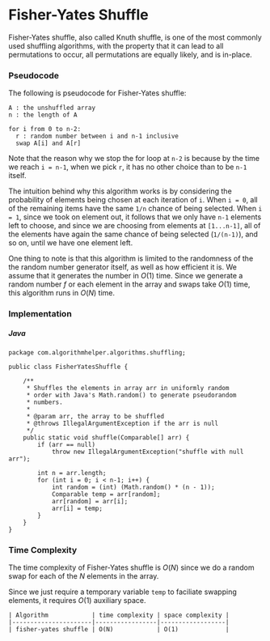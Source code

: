 # Fisher-Yates Shuffle

Fisher-Yates shuffle, also called Knuth shuffle, is one of the most commonly used shuffling 
algorithms, with the property that it can lead to all permutations to occur, all permutations are 
equally likely, and is in-place.

### Pseudocode

The following is pseudocode for Fisher-Yates shuffle:

```
A : the unshuffled array
n : the length of A

for i from 0 to n-2:
  r : random number between i and n-1 inclusive
  swap A[i] and A[r]
```

Note that the reason why we stop the for loop at `n-2` is because by the time we reach `i = n-1`, 
when we pick `r`, it has no other choice than to be `n-1` itself.

The intuition behind why this algorithm works is by considering the probability of elements being 
chosen at each iteration of `i`. When `i = 0`, all of the remaining items have the same `1/n` chance 
of being selected. When `i = 1`, since we took on element out, it follows that we only have `n-1` 
elements left to choose, and since we are choosing from elements at `[1...n-1]`, all of the elements 
have again the same chance of being selected (`1/(n-1)`), and so on, until we have one element left.

One thing to note is that this algorithm is limited to the randomness of the the random number 
generator itself, as well as how efficient it is. We assume that it generates the number in $O(1)$ 
time. Since we generate a random number $f$ or each element in the array and swaps take $O(1)$ time, 
this algorithm runs in $O(N)$ time.

### Implementation

##### Java

```
package com.algorithmhelper.algorithms.shuffling;

public class FisherYatesShuffle {

    /**
     * Shuffles the elements in array arr in uniformly random
     * order with Java's Math.random() to generate pseudorandom
     * numbers.
     *
     * @param arr, the array to be shuffled
     * @throws IllegalArgumentException if the arr is null
     */
    public static void shuffle(Comparable[] arr) {
        if (arr == null)
            throw new IllegalArgumentException("shuffle with null arr");

        int n = arr.length;
        for (int i = 0; i < n-1; i++) {
            int random = (int) (Math.random() * (n - 1));
            Comparable temp = arr[random];
            arr[random] = arr[i];
            arr[i] = temp;
        }
    }
}
```

### Time Complexity

The time complexity of Fisher-Yates shuffle is $O(N)$ since we do a random swap for each of the $N$ 
elements in the array.

Since we just require a temporary variable `temp` to faciliate swapping elements, it requires $O(1)$ 
auxiliary space.

```
| Algorithm            | time complexity | space complexity |
|----------------------|-----------------|------------------|
| fisher-yates shuffle | O(N)            | O(1)             |
```